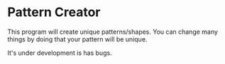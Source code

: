 # Pattern Creator 

This program will create unique patterns/shapes.
You can change many things by doing that your pattern will be unique.

It's under development is has bugs.
